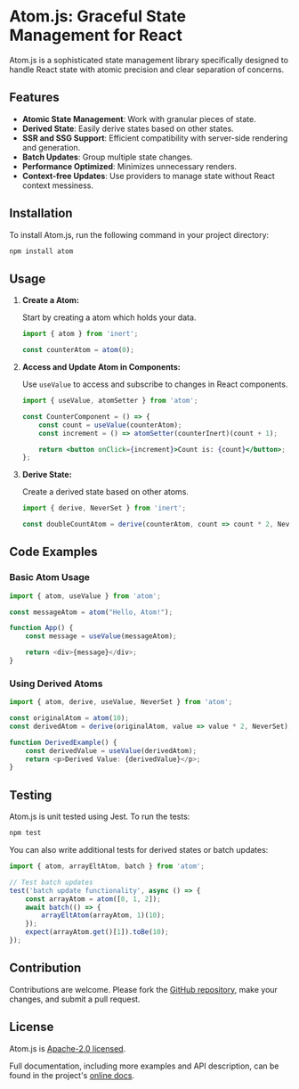 # Atom.js: Graceful State Management for React

Atom.js is a sophisticated state management library specifically designed to handle React state with atomic precision and clear separation of concerns.

## Features
- **Atomic State Management**: Work with granular pieces of state.
- **Derived State**: Easily derive states based on other states.
- **SSR and SSG Support**: Efficient compatibility with server-side rendering and generation.
- **Batch Updates**: Group multiple state changes.
- **Performance Optimized**: Minimizes unnecessary renders.
- **Context-free Updates**: Use providers to manage state without React context messiness.

## Installation

To install Atom.js, run the following command in your project directory:

```bash
npm install atom
```

## Usage

1. **Create a Atom:**

   Start by creating a atom which holds your data.

   ```typescript
   import { atom } from 'inert';

   const counterAtom = atom(0);
   ```

2. **Access and Update Atom in Components:**

   Use `useValue` to access and subscribe to changes in React components.

   ```jsx
   import { useValue, atomSetter } from 'atom';
   
   const CounterComponent = () => {
       const count = useValue(counterAtom);
       const increment = () => atomSetter(counterInert)(count + 1);

       return <button onClick={increment}>Count is: {count}</button>;
   };
   ```

3. **Derive State:**

   Create a derived state based on other atoms.

   ```typescript
   import { derive, NeverSet } from 'inert';

   const doubleCountAtom = derive(counterAtom, count => count * 2, NeverSet);
   ```

## Code Examples

### Basic Atom Usage

```typescript
import { atom, useValue } from 'atom';

const messageAtom = atom("Hello, Atom!");

function App() {
    const message = useValue(messageAtom);

    return <div>{message}</div>;
}
```

### Using Derived Atoms

```typescript
import { atom, derive, useValue, NeverSet } from 'atom';

const originalAtom = atom(10);
const derivedAtom = derive(originalAtom, value => value * 2, NeverSet);

function DerivedExample() {
    const derivedValue = useValue(derivedAtom);
    return <p>Derived Value: {derivedValue}</p>;
}
```

## Testing

Atom.js is unit tested using Jest. To run the tests:

```bash
npm test
```

You can also write additional tests for derived states or batch updates:

```typescript
import { atom, arrayEltAtom, batch } from 'atom';

// Test batch updates
test('batch update functionality', async () => {
    const arrayAtom = atom([0, 1, 2]);
    await batch(() => {
        arrayEltAtom(arrayAtom, 1)(10);
    });
    expect(arrayAtom.get()[1]).toBe(10);
});
```

## Contribution

Contributions are welcome. Please fork the [GitHub repository](https://github.com/kaigorod/atom), make your changes, and submit a pull request.

## License

Atom.js is [Apache-2.0 licensed](https://opensource.org/licenses/Apache-2.0). 

Full documentation, including more examples and API description, can be found in the project's [online docs](https://jsr.io/atom/doc).